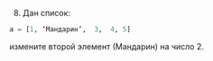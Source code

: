 8. Дан список:
```python
a = [1, ‘Мандарин’,  3,  4, 5]
```
измените второй элемент (Мандарин) на число 2.
